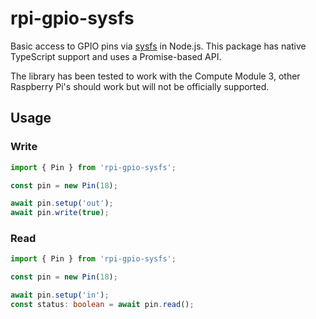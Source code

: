 # rpi-gpio-sysfs

Basic access to GPIO pins via [sysfs](https://elinux.org/RPi_GPIO_Code_Samples#sysfs.2C_part_of_the_raspbian_operating_system) in Node.js. This package has native TypeScript support and uses a Promise-based API.

The library has been tested to work with the Compute Module 3, other Raspberry Pi's should work but will not be officially supported.

## Usage

### Write

```typescript
import { Pin } from 'rpi-gpio-sysfs';

const pin = new Pin(18);

await pin.setup('out');
await pin.write(true);
```

### Read

```typescript
import { Pin } from 'rpi-gpio-sysfs';

const pin = new Pin(18);

await pin.setup('in');
const status: boolean = await pin.read();
```
